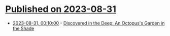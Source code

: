 # [Published on 2023-08-31](index.md)

* [2023-08-31, 00:10:00](https://soylentnews.org/article.pl?sid=23/08/30/0311255&from=rss) - [Discovered in the Deep: An Octopus's Garden in the Shade](https://soylentnews.org/article.pl?sid=23/08/30/0311255&from=rss)
